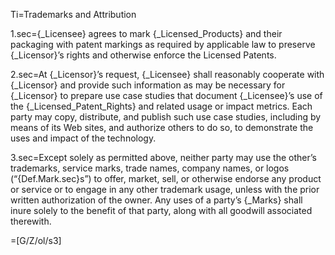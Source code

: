 Ti=Trademarks and Attribution

1.sec={_Licensee} agrees to mark {_Licensed_Products} and their packaging with patent markings as required by applicable law to preserve {_Licensor}’s rights and otherwise enforce the Licensed Patents. 

2.sec=At {_Licensor}’s request, {_Licensee} shall reasonably cooperate with {_Licensor} and provide such information as may be necessary for {_Licensor} to prepare use case studies that document {_Licensee}’s use of the {_Licensed_Patent_Rights} and related usage or impact metrics.  Each party may copy, distribute, and publish such use case studies, including by means of its Web sites, and authorize others to do so, to demonstrate the uses and impact of the technology. 

3.sec=Except solely as permitted above, neither party may use the other’s trademarks, service marks, trade names, company names, or logos (“{Def.Mark.sec}s”) to offer, market, sell, or otherwise endorse any product or service or to engage in any other trademark usage, unless with the prior written authorization of the owner. Any uses of a party’s {_Marks} shall inure solely to the benefit of that party, along with all goodwill associated therewith.

=[G/Z/ol/s3]
